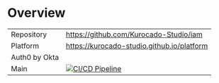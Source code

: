 # Overview

|               |                                                                                                                                                                                                                                                                                                                                                 |
| ------------- | ----------------------------------------------------------------------------------------------------------------------------------------------------------------------------------------------------------------------------------------------------------------------------------------------------------------------------------------------- |
| Repository    | <https://github.com/Kurocado-Studio/iam>                                                                                                                                                                                                                                                                                                        |
| Platform      | <https://kurocado-studio.github.io/platform>                                                                                                                                                                                                                                                                                                    |
| Auth0 by Okta | [](Auth0-by-Okta.md)                                                                                                                                                                                                                                                                                                                            |
| Main          | <a href="https://github.com/Kurocado-Studio/iam/actions/workflows/ci.yml" data-test="external-link" target="_blank"  rel="noopener noreferrer nofollow"  class="link-nude" id="-koieto_147"><img src="https://github.com/Kurocado-Studio/iam/actions/workflows/ci.yml/badge.svg?branch=main" alt="CI/CD Pipeline" title="CI/CD Pipeline" /></a> |
